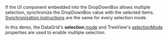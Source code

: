 If the UI component embedded into the DropDownBox allows multiple selection, synchronize the DropDownBox value with the selected items. [Synchronization instructions](/Demos/WidgetsGallery/Demo/DropDownBox/SingleSelection/Angular/Light/) are the same for every selection mode.

In this demo, the DataGrid's **selection**.[mode](/Documentation/ApiReference/UI_Widgets/dxDataGrid/Configuration/selection/#mode) and TreeView's [selectionMode](/Documentation/ApiReference/UI_Widgets/dxTreeView/Configuration/#selectionMode) properties are used to enable multiple selection.